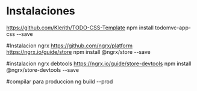 # Instalaciones
https://github.com/Klerith/TODO-CSS-Template
npm install todomvc-app-css --save

#Instalacion ngrx
https://github.com/ngrx/platform
https://ngrx.io/guide/store
npm install @ngrx/store --save

#instalacion ngrx debtools
https://ngrx.io/guide/store-devtools
npm install @ngrx/store-devtools --save

#compilar para produccion
ng build --prod